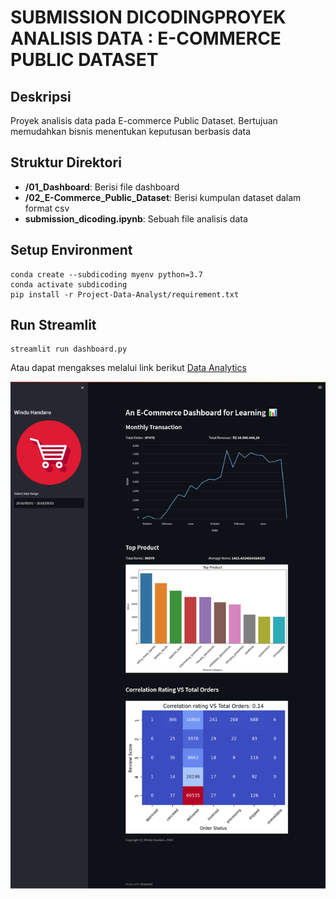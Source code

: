 # SUBMISSION DICODINGPROYEK ANALISIS DATA : E-COMMERCE PUBLIC DATASET

## Deskripsi

Proyek analisis data pada E-commerce Public Dataset. Bertujuan memudahkan bisnis menentukan keputusan berbasis data

## Struktur Direktori

- **/01_Dashboard**: Berisi file dashboard
- **/02_E-Commerce_Public_Dataset**: Berisi kumpulan dataset dalam format csv
- **submission_dicoding.ipynb**: Sebuah file analisis data

## Setup Environment

```shell
conda create --subdicoding myenv python=3.7
conda activate subdicoding
pip install -r Project-Data-Analyst/requirement.txt
```

## Run Streamlit

```shell
streamlit run dashboard.py
```

Atau dapat mengakses melalui link berikut [Data Analytics](https://project-data-analyst-icxn5itmxbvhaia3es376n.streamlit.app/)

<img src="./01_Dashboard/dashboard.png" alt="Streamlit logo"></img>
